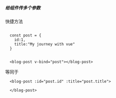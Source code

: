 ##### 给组件传多个参数

快捷方法

```

  const post = {
    id:1,
    title:"My journey with vue"
  }


  <blog-post v-bind="post"></blog-post>
```

等同于
```
  <blog-post :id="post.id" :title="post.title">

  </blog-post>
```